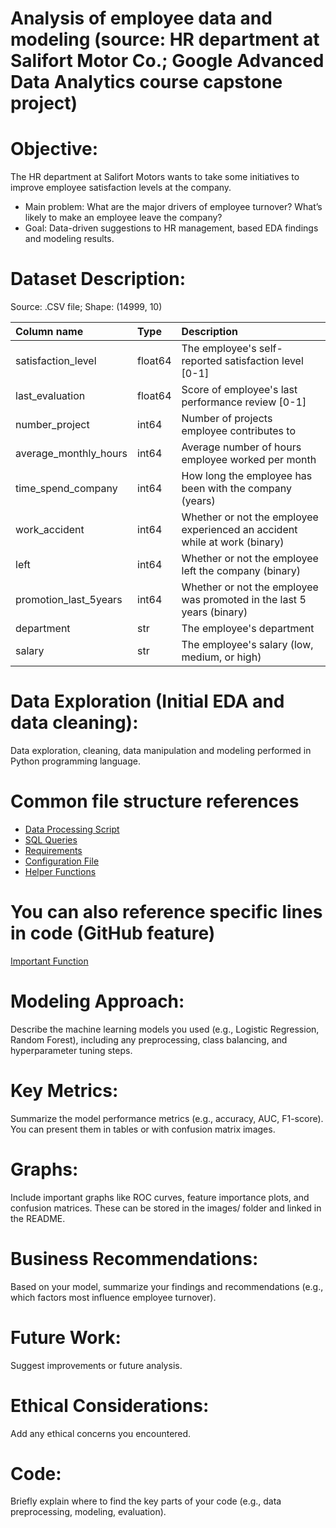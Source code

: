 # Analysis of employee data and modeling (source: HR department at Salifort Motor Co.; Google Advanced Data Analytics course capstone project)

# Objective:
The HR department at Salifort Motors wants to take some initiatives to improve employee satisfaction levels at the company.
- Main problem: What are the major drivers of employee turnover? What’s likely to make an employee leave the company?
- Goal: Data-driven suggestions to HR management, based EDA findings and modeling results.

# Dataset Description:
Source: .CSV file; Shape: (14999, 10)

| Column name | Type | Description |
|:------------|:-----|:------------|
| satisfaction_level | float64 | The employee's self-reported satisfaction level [0-1] |
| last_evaluation | float64 | Score of employee's last performance review [0-1] |
| number_project | int64 | Number of projects employee contributes to |
| average_monthly_hours | int64 | Average number of hours employee worked per month |
| time_spend_company | int64 | How long the employee has been with the company (years) |
| work_accident | int64 | Whether or not the employee experienced an accident while at work (binary) |
| left | int64 | Whether or not the employee left the company (binary) |
| promotion_last_5years | int64 | Whether or not the employee was promoted in the last 5 years (binary) |
| department | str | The employee's department |
| salary | str | The employee's salary (low, medium, or high) |

# Data Exploration (Initial EDA and data cleaning):
Data exploration, cleaning, data manipulation and modeling performed in Python programming language.

# Common file structure references
- [Data Processing Script](./src/process_data.py)
- [SQL Queries](/sql/employee_queries.sql)
- [Requirements](./requirements.txt)
- [Configuration File](./config/config.yaml)
- [Helper Functions](../utils/helpers.py)

# You can also reference specific lines in code (GitHub feature)
[Important Function](./src/main.py#L100-L120)




# Modeling Approach:
Describe the machine learning models you used (e.g., Logistic Regression, Random Forest), including any preprocessing, class balancing, and hyperparameter tuning steps.
# Key Metrics:
Summarize the model performance metrics (e.g., accuracy, AUC, F1-score). You can present them in tables or with confusion matrix images.
# Graphs:
Include important graphs like ROC curves, feature importance plots, and confusion matrices. These can be stored in the images/ folder and linked in the README.
# Business Recommendations:
Based on your model, summarize your findings and recommendations (e.g., which factors most influence employee turnover).
# Future Work:
Suggest improvements or future analysis.
# Ethical Considerations:
Add any ethical concerns you encountered.
# Code:
Briefly explain where to find the key parts of your code (e.g., data preprocessing, modeling, evaluation).
